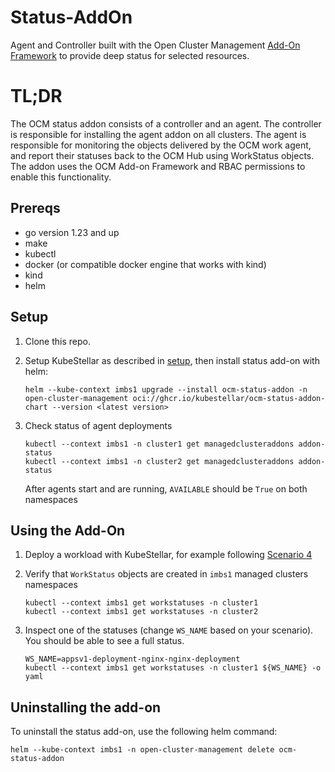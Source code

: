 # Status-AddOn

Agent and Controller built with the Open Cluster Management 
[Add-On Framework](https://open-cluster-management.io/concepts/addon/)
to provide deep status for selected resources.

# TL;DR

The OCM status addon consists of a controller and an agent. The controller 
is responsible for installing the agent addon on all clusters. The agent is responsible
for monitoring the objects delivered by the OCM work agent, and report their statuses 
back to the OCM Hub using WorkStatus objects. The addon uses the OCM Add-on Framework 
and RBAC permissions to enable this functionality.

## Prereqs

- go version 1.23 and up
- make
- kubectl
- docker (or compatible docker engine that works with kind)
- kind
- helm

## Setup

1. Clone this repo.

2. Setup KubeStellar as described in [setup](https://github.com/kubestellar/kubestellar/blob/main/docs/content/v0.20/examples.md#common-setup), then install
   status add-on with helm:
    ```shell
    helm --kube-context imbs1 upgrade --install ocm-status-addon -n open-cluster-management oci://ghcr.io/kubestellar/ocm-status-addon-chart --version <latest version>
    ```
3. Check status of agent deployments
    ```shell
    kubectl --context imbs1 -n cluster1 get managedclusteraddons addon-status
    kubectl --context imbs1 -n cluster2 get managedclusteraddons addon-status
    ```
    After agents start and are running, `AVAILABLE` should be `True` on both namespaces

## Using the Add-On

1. Deploy a workload with KubeStellar, for example following [Scenario 4](https://github.com/kubestellar/kubestellar/blob/main/docs/content/v0.20/examples.md#scenario-4---singleton-status)

2. Verify that `WorkStatus` objects are created in `imbs1` managed clusters namespaces 
    ```shell
    kubectl --context imbs1 get workstatuses -n cluster1 
    kubectl --context imbs1 get workstatuses -n cluster2
    ```

3. Inspect one of the statuses (change `WS_NAME` based on your scenario). You should be able to see a full status.
    ```shell
    WS_NAME=appsv1-deployment-nginx-nginx-deployment
    kubectl --context imbs1 get workstatuses -n cluster1 ${WS_NAME} -o yaml
    ```

## Uninstalling the add-on

To uninstall the status add-on, use the following helm command:

```shell
helm --kube-context imbs1 -n open-cluster-management delete ocm-status-addon
```